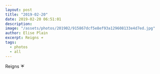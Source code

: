 ```yaml
---
layout: post
title: "2019-02-20"
date: 2019-02-20 06:51:01
description: 
image: "/assets/photos/201902/915867dcf5e8ef93a129608133e4d7ed.jpg"
author: Elise Plain
excerpt: Reigns ☔️
tags: 
  - photos
  - all
---
```


Reigns ☔️
<p></p>
